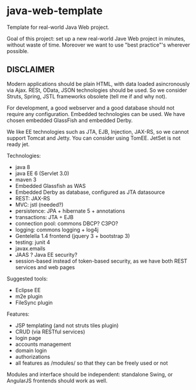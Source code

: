 # java-web-template
Template for real-world Java Web project.

Goal of this project: set up a new real-world Jave Web project in minutes, without waste of time.
Moreover we want to use "best practice"'s wherever possible.

## DISCLAIMER
Modern applications should be plain HTML, with data loaded asincronously via Ajax. RESt, OData, JSON technologies should be used.
So we consider Struts, Spring, JSTL frameworks obsolete (tell me if and why not).

For development, a good webserver and a good database should not require any configuration. Embedded technologies can be used. We have chosen embedded GlassFish and embedded Derby.

We like EE technologies such as JTA, EJB, Injection, JAX-RS, so we cannot support Tomcat and Jetty. You can consider using TomEE. JetSet is not ready jet. 

Technologies:
* java 8
* java EE 6 (Servlet 3.0)
* maven 3
* Embedded Glassfish as WAS
* Embedded Derby as database, configured as JTA datasource
* REST: JAX-RS
* MVC: jstl (needed?)
* persistence: JPA + hibernate 5 + annotations
* transactions: JTA + EJB
* connection pool: commons DBCP? C3PO?
* logging: commons logging + log4j
* Gentelella 1.4 frontend (jquery 3 + bootstrap 3)
* testing: junit 4
* javax.emails
* JAAS ? Java EE security?
* session-based instead of token-based security, as we have both REST services and web pages

Suggested tools:
* Eclipse EE
* m2e plugin
* FileSync plugin

Features:
* JSP templating (and not struts tiles plugin)
* CRUD (via RESTful services)
* login page
* accounts management
* domain login
* authorizations
* all features as /modules/ so that they can be freely used or not

Modules and interface should be independent: standalone Swing, or AngularJS frontends should work as well.

